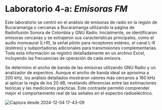 # Laboratorio 4-a: *Emisoras FM*

Este laboratorio se centró en el análisis de emisoras de radio en la región de Bucaramanga o cercanas a Bucaramanga utilizando la página de Radiofusión Sonora de Colombia y GNU Radio. Inicialmente, se identificaron emisoras cercanas y se extrajeron sus características principales, como el audio monoaural (L+R), la señal piloto para receptores estéreo, el canal L-R (estéreo) y subportadoras adicionales para transmisiones complementarias. Toda esta información se registró detalladamente en un archivo Excel, incluyendo las frecuencias de operación de cada emisora.

Se determino el ancho de banda de las emisoras utilizando GNU Radio y un analizador de espectros. Aunque el ancho de banda ideal se aproxima a 200 kHz, los análisis detallados mostraron valores más cercanos a 160 kHz al aplicar la regla de los 20 dB, revelando diferencias entre las estimaciones teóricas y las mediciones prácticas. Este contraste permitió comprender mejor el comportamiento real de las señales en el espectro radioeléctrico.

![Captura desde 2024-12-04 17-43-09](https://github.com/user-attachments/assets/43fc5b01-f75b-4326-85dd-38a1af3bcbf1)
